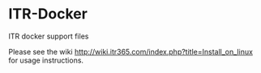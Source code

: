 # ITR-Docker
ITR docker support files

Please see the wiki http://wiki.itr365.com/index.php?title=Install_on_linux for usage instructions.
